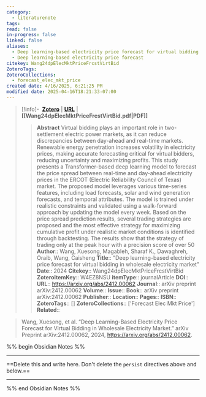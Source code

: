 ```yaml
---
category:
  - literaturenote
tags: 
read: false
in-progress: false
linked: false
aliases:
  - Deep learning-based electricity price forecast for virtual bidding in wholesale electricity market
  - Deep learning-based electricity price forecast
citekey: Wang24dpElecMktPriceFrcstVirtBid
ZoteroTags: 
ZoteroCollections:
  - forecast_elec_mkt_price
created date: 4/16/2025, 6:21:25 PM
modified date: 2025-04-16T18:21:33-07:00
---
```


> [!info]- &nbsp;[**Zotero**](zotero://select/library/items/W4EZ8NSU)  | [**URL**](https://arxiv.org/abs/2412.00062) | **[[Wang24dpElecMktPriceFrcstVirtBid.pdf|PDF]]**
>> **Abstract**
> Virtual bidding plays an important role in two-settlement electric power markets, as it can reduce discrepancies between day-ahead and real-time markets. Renewable energy penetration increases volatility in electricity prices, making accurate forecasting critical for virtual bidders, reducing uncertainty and maximizing profits. This study presents a Transformer-based deep learning model to forecast the price spread between real-time and day-ahead electricity prices in the ERCOT (Electric Reliability Council of Texas) market. The proposed model leverages various time-series features, including load forecasts, solar and wind generation forecasts, and temporal attributes. The model is trained under realistic constraints and validated using a walk-forward approach by updating the model every week. Based on the price spread prediction results, several trading strategies are proposed and the most effective strategy for maximizing cumulative profit under realistic market conditions is identified through backtesting. The results show that the strategy of trading only at the peak hour with a precision score of over 50
> > **Author**:: Wang, Xuesong,  Magableh, Sharaf K.,  Dawaghreh, Oraib,  Wang, Caisheng
> **Title**:: "Deep learning-based electricity price forecast for virtual bidding in wholesale electricity market"
> **Date**:: 2024
> **Citekey**:: Wang24dpElecMktPriceFrcstVirtBid
> **ZoteroItemKey**:: W4EZ8NSU
> **itemType**:: journalArticle
> **DOI**:: 
> **URL**:: https://arxiv.org/abs/2412.00062
> **Journal**:: arXiv preprint arXiv:2412.00062
> **Volume**:: 
> **Issue**:: 
> **Book**:: arXiv preprint arXiv:2412.00062
> **Publisher**:: 
> **Location**:: 
> **Pages**:: 
> **ISBN**:: 
> **ZoteroTags**:: []
> **ZoteroCollections**:: ['Forecast Elec Mkt Price']
> **Related**::

>  Wang, Xuesong, et al. “Deep Learning-Based Electricity Price Forecast for Virtual Bidding in Wholesale Electricity Market.” arXiv Preprint arXiv:2412.00062, 2024, https://arxiv.org/abs/2412.00062.

%% begin Obsidian Notes %%
___
==Delete this and write here. Don't delete the `persist` directives above and below.==
___
%% end Obsidian Notes %%
